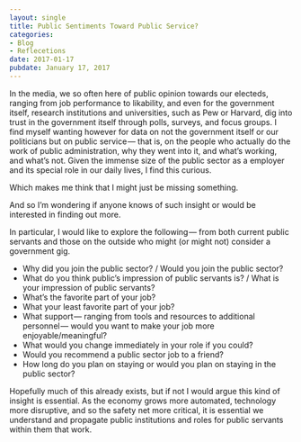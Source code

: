 ```yaml
---
layout: single
title: Public Sentiments Toward Public Service?
categories: 
- Blog
- Reflecetions
date: 2017-01-17
pubdate: January 17, 2017
---
```

In the media, we so often here of public opinion towards our electeds, ranging from job performance to likability, and even for the government itself, research institutions and universities, such as Pew or Harvard, dig into trust in the government itself through polls, surveys, and focus groups. I find myself wanting however for data on not the government itself or our politicians but on public service — that is, on the people who actually do the work of public administration, why they went into it, and what’s working, and what’s not. Given the immense size of the public sector as a employer and its special role in our daily lives, I find this curious.

Which makes me think that I might just be missing something.

And so I’m wondering if anyone knows of such insight or would be interested in finding out more.

In particular, I would like to explore the following — from both current public servants and those on the outside who might (or might not) consider a government gig.

*   Why did you join the public sector? / Would you join the public sector?
*   What do you think public’s impression of public servants is? / What is your impression of public servants?
*   What’s the favorite part of your job?
*   What your least favorite part of your job?
*   What support — ranging from tools and resources to additional personnel — would you want to make your job more enjoyable/meaningful?
*   What would you change immediately in your role if you could?
*   Would you recommend a public sector job to a friend?
*   How long do you plan on staying or would you plan on staying in the public sector?

Hopefully much of this already exists, but if not I would argue this kind of insight is essential. As the economy grows more automated, technology more disruptive, and so the safety net more critical, it is essential we understand and propagate public institutions and roles for public servants within them that work.